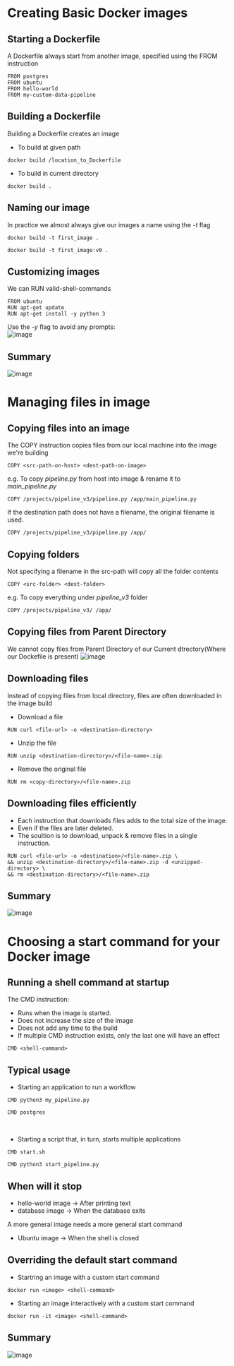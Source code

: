 # Creating Basic Docker images

## Starting a Dockerfile
A Dockerfile always start from another image, specified using the FROM instruction
```
FROM postgres
FROM ubuntu
FROM hello-world
FROM my-custom-data-pipeline
```
## Building a Dockerfile
Building a Dockerfile creates an image
- To build at given path
```
docker build /location_to_Dockerfile
```

- To build in current directory
```
docker build . 
```

## Naming our image
In practice we almost always give our images a name using the *-t* flag
```
docker build -t first_image .
```

```
docker build -t first_image:v0 .
```

## Customizing images
We can RUN valid-shell-commands
```
FROM ubuntu
RUN apt-get update
RUN apt-get install -y python 3
```
Use the *-y* flag to avoid any prompts:  
![image](https://user-images.githubusercontent.com/117569148/222970082-3e9c02d0-f726-474a-8324-8e4d05861d43.png)

## Summary
![image](https://user-images.githubusercontent.com/117569148/222970167-794e03d5-6c9b-475b-b640-14835656ddd1.png)


# Managing files in image

## Copying files into an image
The COPY instruction copies files from our local machine into the image we're building
```
COPY <src-path-on-host> <dest-path-on-image>
```
e.g. To copy *pipeline.py* from host into image & rename it to *main_pipeline.py*
```
COPY /projects/pipeline_v3/pipeline.py /app/main_pipeline.py
```
If the destination path does not have a filename, the original filename is used.
```
COPY /projects/pipeline_v3/pipeline.py /app/
```

## Copying folders
Not specifying a filename in the src-path will copy all the folder contents
```
COPY <src-folder> <dest-folder>
```
e.g. To copy everything under *pipeline_v3* folder
```
COPY /projects/pipeline_v3/ /app/
```

## Copying files from Parent Directory
We cannot copy files from Parent Directory of our Current dtrectory(Where our Dockefile is present)
![image](https://user-images.githubusercontent.com/117569148/222971648-06c4023c-0852-4dd0-b8ae-a5f65ccf4a68.png)

## Downloading files
Instead of copying files from local directory, files are often downloaded in the image build

- Download a file
```
RUN curl <file-url> -o <destination-directory>
```

- Unzip the file
```
RUN unzip <destination-directory>/<file-name>.zip
```

- Remove the original file
```
RUN rm <copy-directory>/<file-name>.zip
```

## Downloading files efficiently
- Each instruction that downloads files adds to the total size of the image.
- Even if the files are later deleted.
- The soultion is to download, unpack & remove files in a single instruction.
```
RUN curl <file-url> -o <destination>/<file-name>.zip \
&& unzip <destination-directory>/<file-name>.zip -d <unzipped-directory> \
&& rm <destination-directory>/<file-name>.zip
```

## Summary
![image](https://user-images.githubusercontent.com/117569148/222972255-f6c22b0d-3da1-4362-a9e1-cae59755c25d.png)

# Choosing a start command for your Docker image

## Running a shell command at startup

The CMD instruction:
- Runs when the image is started.
- Does not increase the size of the image
- Does not add any time to the build
- If multiple CMD instruction exists, only the last one will have an effect

```
CMD <shell-command>
```

## Typical usage
 - Starting an application to run a workflow
```
CMD python3 my_pipeline.py
```
```
CMD postgres
```
<br />

- Starting a script that, in turn, starts multiple applications
```
CMD start.sh
```
```
CMD python3 start_pipeline.py
```

## When will it stop
- hello-world image -> After printing text
- database image -> When the database exits
 
A more general image needs a more general start command
- Ubuntu image -> When the shell is closed 

## Overriding the default start command
- Startring an image with a custom start command
```
docker run <image> <shell-command>
```

- Starting an image interactively with a custom start command
```
docker run -it <image> <shell-command>
```

## Summary
![image](https://user-images.githubusercontent.com/117569148/223144201-f27bb64a-3b6e-4d97-9b96-dfd0e6951653.png)
